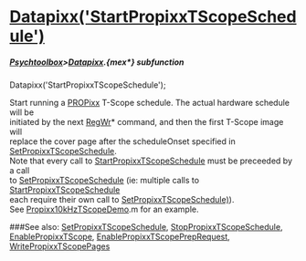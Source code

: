 # [Datapixx('StartPropixxTScopeSchedule')](Datapixx-StartPropixxTScopeSchedule) 
##### [Psychtoolbox](Psychtoolbox)>[Datapixx](Datapixx).{mex*} subfunction

Datapixx('StartPropixxTScopeSchedule');

Start running a [PROPixx](PROPixx) T-Scope schedule. The actual hardware schedule will be  
initiated by the next [RegWr](RegWr)\* command, and then the first T-Scope image will  
replace the cover page after the scheduleOnset specified in  
[SetPropixxTScopeSchedule](SetPropixxTScopeSchedule).  
Note that every call to [StartPropixxTScopeSchedule](StartPropixxTScopeSchedule) must be preceeded by a call  
to [SetPropixxTScopeSchedule](SetPropixxTScopeSchedule) (ie: multiple calls to [StartPropixxTScopeSchedule](StartPropixxTScopeSchedule)  
each require their own call to [SetPropixxTScopeSchedule)](SetPropixxTScopeSchedule)).  
See [Propixx10kHzTScopeDemo](Propixx10kHzTScopeDemo).m for an example.  
  


###See also:
[SetPropixxTScopeSchedule](Datapixx-SetPropixxTScopeSchedule), [StopPropixxTScopeSchedule](Datapixx-StopPropixxTScopeSchedule), [EnablePropixxTScope](Datapixx-EnablePropixxTScope), [EnablePropixxTScopePrepRequest](Datapixx-EnablePropixxTScopePrepRequest), [WritePropixxTScopePages](Datapixx-WritePropixxTScopePages)
